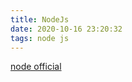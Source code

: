 ```yaml
---
title: NodeJs
date: 2020-10-16 23:20:32
tags: node js
--- 
```


[node official](https://nodejs.org/zh-cn/)